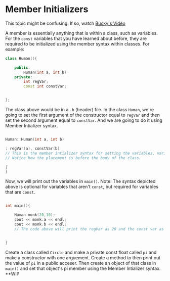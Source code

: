 # Member Initializers

This topic might be confusing. If so, watch [Bucky's Video](https://www.youtube.com/watch?v=53VYYMy-LBo&list=PLAE85DE8440AA6B83&index=45)

A member is essentially anything that is within a class, such as variables. For the `const` variables that you have learned about before, they are required to be initialized using the member syntax within classes. For example:

```cpp
class Human(){

    public:
        Human(int a, int b)
    private:
        int regVar;
        const int constVar;


};

```

The class above would be in a `.h` (header) file. 
In the class `Human`, we're going to set the first argument of the constructor equal to `regVar` and then set the second argument equal to `constVar`. And we are going to do it using Member Intializer syntax.

```cpp

Human::Human(int a, int b)

: regVar(a), constVar(b)  
// This is the member intializer syntax for setting the variables, variableName(variableValue). 
// Notice how the placement is before the body of the class.

{
}
```

Now, we will print out the variables in `main()`. Note: The syntax depicted above is optional for variables that aren't `const`, but required for variables that are `const`.

```cpp

int main(){

    Human monk(20,10);
    cout << monk.a << endl;
    cout << monk.b << endl;
    // The code above will print the regVar as 20 and the const var as 10


}

```


Create a class called `Circle` and make a private const float called `pi` and make a constructor with one arguement.
Create a method to then print out the value of `pi` in a public acceser.
Then create an object of that class in `main()` and set that object's pi member using the Member Intializer syntax.
**WIP